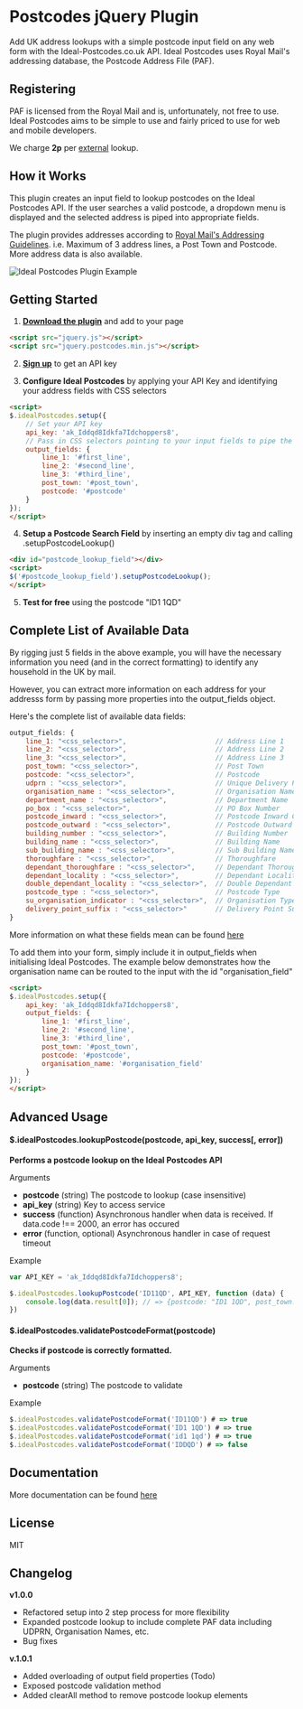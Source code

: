 # Postcodes jQuery Plugin

Add UK address lookups with a simple postcode input field on any web form with the Ideal-Postcodes.co.uk API. Ideal Postcodes uses Royal Mail's addressing database, the Postcode Address File (PAF).

## Registering

PAF is licensed from the Royal Mail and is, unfortunately, not free to use. Ideal Postcodes aims to be simple to use and fairly priced to use for web and mobile developers.

We charge **2p** per [external](https://ideal-postcodes.co.uk/termsandconditions#external) lookup.

## How it Works

This plugin creates an input field to lookup postcodes on the Ideal Postcodes API. If the user searches a valid postcode, a dropdown menu is displayed and the selected address is piped into appropriate fields.

The plugin provides addresses according to [Royal Mail's Addressing Guidelines](http://www.royalmail.com/personal/help-and-support/How-do-I-address-my-mail-correctly). i.e. Maximum of 3 address lines, a Post Town and Postcode. More address data is also available.

![Ideal Postcodes Plugin Example](https://raw.github.com/ideal-postcodes/jquery.postcodes/master/misc/ideal_postcodes_snippet.png)

## Getting Started
1) **[Download the plugin](https://raw.github.com/ideal-postcodes/jquery.postcodes/master/dist/postcodes.min.js)** and add to your page

```html
<script src="jquery.js"></script>
<script src="jquery.postcodes.min.js"></script>
```

2) **[Sign up](https://ideal-postcodes.co.uk)** to get an API key

3) **Configure Ideal Postcodes** by applying your API Key and identifying your address fields with CSS selectors 

```html
<script>
$.idealPostcodes.setup({
	// Set your API key
	api_key: 'ak_Iddqd8Idkfa7Idchoppers8',
	// Pass in CSS selectors pointing to your input fields to pipe the results
	output_fields: {
		line_1: '#first_line',
		line_2: '#second_line',
		line_3: '#third_line',
		post_town: '#post_town',
		postcode: '#postcode'
	}
});
</script>
```

4) **Setup a Postcode Search Field** by inserting an empty div tag and calling .setupPostcodeLookup()

```html
<div id="postcode_lookup_field"></div>
<script>
$('#postcode_lookup_field').setupPostcodeLookup();
</script>
```

5) **Test for free** using the postcode "ID1 1QD"

## Complete List of Available Data

By rigging just 5 fields in the above example, you will have the necessary information you need (and in the correct formatting) to identify any household in the UK by mail.

However, you can extract more information on each address for your addresss form by passing more properties into the output_fields object.

Here's the complete list of available data fields:

```javascript
output_fields: {
	line_1: "<css_selector>",                      // Address Line 1 
	line_2: "<css_selector>",                      // Address Line 2
	line_3: "<css_selector>",                      // Address Line 3
	post_town: "<css_selector>",                   // Post Town
	postcode: "<css_selector>",                    // Postcode
	udprn : "<css_selector>",                      // Unique Delivery Point Reference Number
	organisation_name : "<css_selector>",          // Organisation Name
	department_name : "<css_selector>",            // Department Name
	po_box : "<css_selector>",                     // PO Box Number
	postcode_inward : "<css_selector>",            // Postcode Inward Code
	postcode_outward : "<css_selector>",           // Postcode Outward Code
	building_number : "<css_selector>",            // Building Number
	building_name : "<css_selector>",              // Building Name
	sub_building_name : "<css_selector>",          // Sub Building Name
	thoroughfare : "<css_selector>",               // Thoroughfare
	dependant_thoroughfare : "<css_selector>",     // Dependant Thoroughfare
	dependant_locality : "<css_selector>",         // Dependant Locality
	double_dependant_locality : "<css_selector>",  // Double Dependant Locality
	postcode_type : "<css_selector>",              // Postcode Type
	su_organisation_indicator : "<css_selector>",  // Organisation Type
	delivery_point_suffix : "<css_selector>"       // Delivery Point Suffix
}
```

More information on what these fields mean can be found [here](https://ideal-postcodes.co.uk/documentation/paf-data)

To add them into your form, simply include it in output_fields when initialising Ideal Postcodes. The example below demonstrates how the organisation name can be routed to the input with the id "organisation_field"

```html
<script>
$.idealPostcodes.setup({
	api_key: 'ak_Iddqd8Idkfa7Idchoppers8',
	output_fields: {
		line_1: '#first_line',
		line_2: '#second_line',
		line_3: '#third_line',
		post_town: '#post_town',
		postcode: '#postcode',
		organisation_name: '#organisation_field'
	}
});
</script>
```

## Advanced Usage

#### $.idealPostcodes.lookupPostcode(postcode, api_key, success[, error])

**Performs a postcode lookup on the Ideal Postcodes API**

Arguments
- **postcode** (string) The postcode to lookup (case insensitive)
- **api_key** (string) Key to access service
- **success** (function) Asynchronous handler when data is received. If data.code !== 2000, an error has occured 
- **error** (function, optional) Asynchronous handler in case of request timeout

Example
```javascript
var API_KEY = 'ak_Iddqd8Idkfa7Idchoppers8';

$.idealPostcodes.lookupPostcode('ID11QD', API_KEY, function (data) {
	console.log(data.result[0]); // => {postcode: "ID1 1QD", post_town: "LONDON", line_1: "Kingsley Hall", line_2: "Powis Road", line_3: ""} 
})
```

#### $.idealPostcodes.validatePostcodeFormat(postcode)

**Checks if postcode is correctly formatted.**

Arguments
- **postcode** (string) The postcode to validate

Example
```javascript
$.idealPostcodes.validatePostcodeFormat('ID11QD') # => true
$.idealPostcodes.validatePostcodeFormat('ID1 1QD') # => true
$.idealPostcodes.validatePostcodeFormat('id1 1qd') # => true
$.idealPostcodes.validatePostcodeFormat('IDDQD') # => false
```

## Documentation
More documentation can be found [here](https://ideal-postcodes.co.uk/documentation)

## License
MIT

## Changelog

**v1.0.0**
- Refactored setup into 2 step process for more flexibility
- Expanded postcode lookup to include complete PAF data including UDPRN, Organisation Names, etc.
- Bug fixes

**v.1.0.1**
- Added overloading of output field properties (Todo)
- Exposed postcode validation method
- Added clearAll method to remove postcode lookup elements